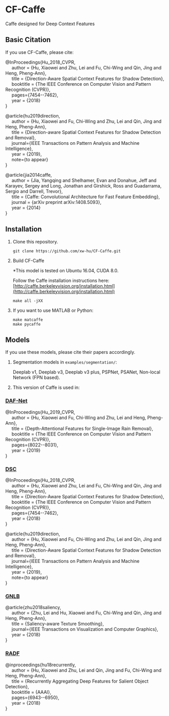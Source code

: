 # CF-Caffe
Caffe designed for Deep Context Features

## Basic Citation

If you use CF-Caffe, please cite:

@InProceedings{Hu_2018_CVPR,      
&nbsp;&nbsp;&nbsp;&nbsp;  author = {Hu, Xiaowei and Zhu, Lei and Fu, Chi-Wing and Qin, Jing and Heng, Pheng-Ann},      
&nbsp;&nbsp;&nbsp;&nbsp;  title = {Direction-Aware Spatial Context Features for Shadow Detection},      
&nbsp;&nbsp;&nbsp;&nbsp;  booktitle = {The IEEE Conference on Computer Vision and Pattern Recognition (CVPR)},      
&nbsp;&nbsp;&nbsp;&nbsp;  pages={7454--7462},        
&nbsp;&nbsp;&nbsp;&nbsp;  year = {2018}      
}

@article{hu2019direction,   
&nbsp;&nbsp;&nbsp;&nbsp;  author = {Hu, Xiaowei and Fu, Chi-Wing and Zhu, Lei and Qin, Jing and Heng, Pheng-Ann},    
&nbsp;&nbsp;&nbsp;&nbsp;  title = {Direction-aware Spatial Context Features for Shadow Detection and Removal},    
&nbsp;&nbsp;&nbsp;&nbsp;  journal={IEEE Transactions on Pattern Analysis and Machine Intelligence},    
&nbsp;&nbsp;&nbsp;&nbsp;  year  = {2019},          
&nbsp;&nbsp;&nbsp;&nbsp;  note={to appear}                  
}

@article{jia2014caffe,       
&nbsp;&nbsp;&nbsp;&nbsp;  author = {Jia, Yangqing and Shelhamer, Evan and Donahue, Jeff and Karayev, Sergey and Long, Jonathan and Girshick, Ross and Guadarrama, Sergio and Darrell, Trevor},       
&nbsp;&nbsp;&nbsp;&nbsp;  title = {Caffe: Convolutional Architecture for Fast Feature Embedding},       
&nbsp;&nbsp;&nbsp;&nbsp;  journal = {arXiv preprint arXiv:1408.5093},       
&nbsp;&nbsp;&nbsp;&nbsp;  year = {2014}       
}

## Installation
1. Clone this repository.

    ```shell
    git clone https://github.com/xw-hu/CF-Caffe.git
    ```

2. Build CF-Caffe

   *This model is tested on Ubuntu 16.04, CUDA 8.0.
    
   Follow the Caffe installation instructions here: [http://caffe.berkeleyvision.org/installation.html](http://caffe.berkeleyvision.org/installation.html)   
   
   ```shell
   make all -jXX
   ```
   
3. If you want to use MATLAB or Python:

   ```shell
   make matcaffe
   make pycaffe
   ```


## Models

If you use these models, please cite their papers accordingly.


1. Segmentation models in `examples/segmentation/`:

   Deeplab v1, Deeplab v3, Deeplab v3 plus, PSPNet, PSANet, Non-local Network (FPN based).
   
   
2. This version of Caffe is used in:

### [DAF-Net](https://github.com/xw-hu/DAF-Net)
@InProceedings{Hu_2019_CVPR,      
&nbsp;&nbsp;&nbsp;&nbsp;  author = {Hu, Xiaowei and Fu, Chi-Wing and Zhu, Lei and Heng, Pheng-Ann},      
&nbsp;&nbsp;&nbsp;&nbsp;  title = {Depth-Attentional Features for Single-Image Rain Removal},      
&nbsp;&nbsp;&nbsp;&nbsp;  booktitle = {The IEEE Conference on Computer Vision and Pattern Recognition (CVPR)},      
&nbsp;&nbsp;&nbsp;&nbsp;  pages={8022--8031},      
&nbsp;&nbsp;&nbsp;&nbsp;  year = {2019}      
}

### [DSC](https://github.com/xw-hu/DSC)
@InProceedings{Hu_2018_CVPR,      
&nbsp;&nbsp;&nbsp;&nbsp;  author = {Hu, Xiaowei and Zhu, Lei and Fu, Chi-Wing and Qin, Jing and Heng, Pheng-Ann},      
&nbsp;&nbsp;&nbsp;&nbsp;  title = {Direction-Aware Spatial Context Features for Shadow Detection},      
&nbsp;&nbsp;&nbsp;&nbsp;  booktitle = {The IEEE Conference on Computer Vision and Pattern Recognition (CVPR)},      
&nbsp;&nbsp;&nbsp;&nbsp;  pages={7454--7462},        
&nbsp;&nbsp;&nbsp;&nbsp;  year = {2018}      
}

@article{hu2019direction,   
&nbsp;&nbsp;&nbsp;&nbsp;  author = {Hu, Xiaowei and Fu, Chi-Wing and Zhu, Lei and Qin, Jing and Heng, Pheng-Ann},    
&nbsp;&nbsp;&nbsp;&nbsp;  title = {Direction-Aware Spatial Context Features for Shadow Detection and Removal},    
&nbsp;&nbsp;&nbsp;&nbsp;  journal={IEEE Transactions on Pattern Analysis and Machine Intelligence},    
&nbsp;&nbsp;&nbsp;&nbsp;  year  = {2019},          
&nbsp;&nbsp;&nbsp;&nbsp;  note={to appear}                  
}

### [GNLB](https://github.com/xw-hu/GNLB)
@article{zhu2018saliency,   
&nbsp;&nbsp;&nbsp;&nbsp;  author = {Zhu, Lei and Hu, Xiaowei and Fu, Chi-Wing and Qin, Jing and Heng, Pheng-Ann},    
&nbsp;&nbsp;&nbsp;&nbsp;  title = {Saliency-aware Texture Smoothing},    
&nbsp;&nbsp;&nbsp;&nbsp;  journal={IEEE Transactions on Visualization and Computer Graphics},    
&nbsp;&nbsp;&nbsp;&nbsp;  year  = {2018}    
}

### [RADF](https://github.com/xw-hu/RADF)
@inproceedings{hu18recurrently,   
&nbsp;&nbsp;&nbsp;&nbsp;  author = {Hu, Xiaowei and Zhu, Lei and Qin, Jing and Fu, Chi-Wing and Heng, Pheng-Ann},              
&nbsp;&nbsp;&nbsp;&nbsp;  title = {Recurrently Aggregating Deep Features for Salient Object Detection},    
&nbsp;&nbsp;&nbsp;&nbsp;  booktitle = {AAAI},   
&nbsp;&nbsp;&nbsp;&nbsp;  pages={6943--6950},         
&nbsp;&nbsp;&nbsp;&nbsp;  year  = {2018}    
}
